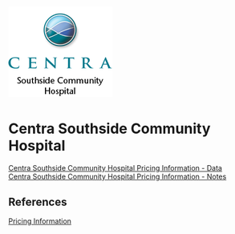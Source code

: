 # ![Centra Southside Community Hospital](https://raw.githubusercontent.com/jalbertbowden/virginia-hospital-costs-open-data/master/img/centra-southside-community-hospital.png)   
# Centra Southside Community Hospital  

[Centra Southside Community Hospital Pricing Information - Data](https://github.com/jalbertbowden/virginia-hospital-costs-open-data/blob/master/data/centra-southside-community-hospital/cms-price-trans-sch-data.csv)  
[Centra Southside Community Hospital Pricing Information - Notes](https://github.com/jalbertbowden/virginia-hospital-costs-open-data/blob/master/data/centra-southside-community-hospital/cms-price-trans-sch-notes.csv)  

## References

[Pricing Information](https://www.centrahealth.com/sites/default/files/copy_of_cms_price_trans_sch.xlsx)
